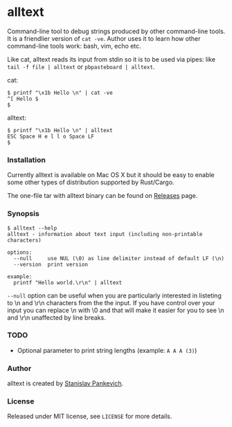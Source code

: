 # alltext

 Command-line tool to debug strings produced by other command-line tools. It is a friendlier version of `cat -ve`. Author uses it to learn how other command-line tools work: bash, vim, echo etc.

Like cat, alltext reads its input from stdin so it is to be used via pipes: like `tail -f file | alltext` or `pbpasteboard | alltext`.

cat:

```
$ printf "\x1b Hello \n" | cat -ve
^[ Hello $
$
```

alltext:

```
$ printf "\x1b Hello \n" | alltext
ESC Space H e l l o Space LF
$
```

### Installation

Currently alltext is available on Mac OS X but it should be easy to enable some other types of distribution supported by Rust/Cargo.

The one-file tar with alltext binary can be found on [Releases](https://github.com/stanislaw/alltext/releases) page.

### Synopsis

```
$ alltext --help
alltext - information about text input (including non-printable characters)

options:
  --null     use NUL (\0) as line delimiter instead of default LF (\n)
  --version  print version

example:
  printf "Hello world.\r\n" | alltext
```

`--null` option can be useful when you are particularly interested in listeting to \n and \r\n characters from the the input. If you have control over your input you can replace \n with \0 and that will make it easier for you to see \n and \r\n unaffected by line breaks.

### TODO

- Optional parameter to print string lengths (example: `A A A (3)`)

### Author

alltext is created by [Stanislav Pankevich](https://github.com/stanislaw).

### License

Released under MIT license, see `LICENSE` for more details.

